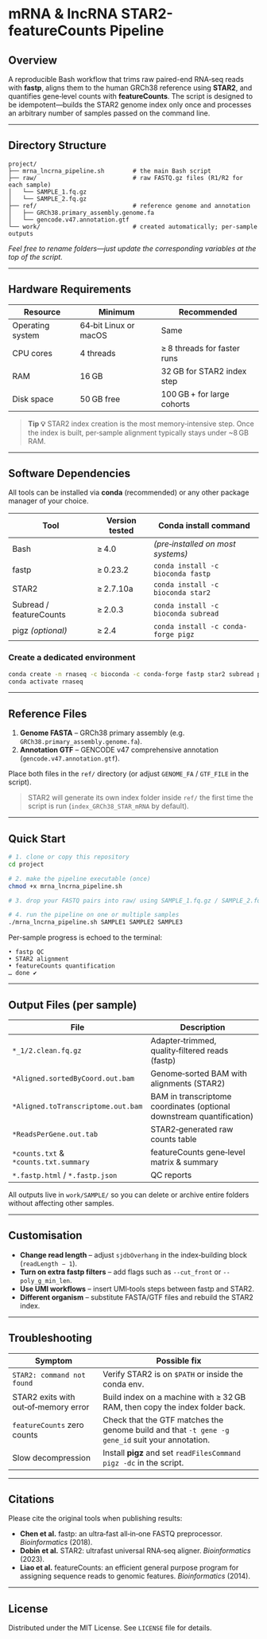 # mRNA & lncRNA STAR2-featureCounts Pipeline

## Overview
A reproducible Bash workflow that trims raw paired-end RNA‑seq reads with **fastp**, aligns them to the human GRCh38 reference using **STAR2**, and quantifies gene‑level counts with **featureCounts**. The script is designed to be idempotent—builds the STAR2 genome index only once and processes an arbitrary number of samples passed on the command line.

---

## Directory Structure
```text
project/
├── mrna_lncrna_pipeline.sh        # the main Bash script
├── raw/                           # raw FASTQ.gz files (R1/R2 for each sample)
│   └── SAMPLE_1.fq.gz
│   └── SAMPLE_2.fq.gz
├── ref/                           # reference genome and annotation
│   ├── GRCh38.primary_assembly.genome.fa
│   └── gencode.v47.annotation.gtf
└── work/                          # created automatically; per-sample outputs
```
*Feel free to rename folders—just update the corresponding variables at the top of the script.*

---

## Hardware Requirements
| Resource | Minimum | Recommended |
|----------|---------|-------------|
| Operating system | 64‑bit Linux or macOS | Same |
| CPU cores        | 4 threads     | ≥ 8 threads for faster runs |
| RAM              | 16 GB         | 32 GB for STAR2 index step |
| Disk space       | 50 GB free    | 100 GB + for large cohorts |

> **Tip 💡** STAR2 index creation is the most memory‑intensive step. Once the index is built, per‑sample alignment typically stays under ~8 GB RAM.

---

## Software Dependencies
All tools can be installed via **conda** (recommended) or any other package manager of your choice.

| Tool | Version tested | Conda install command |
|------|---------------|-----------------------|
| Bash | ≥ 4.0 | *(pre‑installed on most systems)* |
| fastp | ≥ 0.23.2 | `conda install -c bioconda fastp` |
| STAR2 | ≥ 2.7.10a | `conda install -c bioconda star2` |
| Subread / featureCounts | ≥ 2.0.3 | `conda install -c bioconda subread` |
| pigz *(optional)* | ≥ 2.4 | `conda install -c conda-forge pigz` |

### Create a dedicated environment
```bash
conda create -n rnaseq -c bioconda -c conda-forge fastp star2 subread pigz
conda activate rnaseq
```

---

## Reference Files
1. **Genome FASTA** – GRCh38 primary assembly (e.g. `GRCh38.primary_assembly.genome.fa`).  
2. **Annotation GTF** – GENCODE v47 comprehensive annotation (`gencode.v47.annotation.gtf`).

Place both files in the `ref/` directory (or adjust `GENOME_FA` / `GTF_FILE` in the script).

> STAR2 will generate its own index folder inside `ref/` the first time the script is run (`index_GRCh38_STAR_mRNA` by default).

---

## Quick Start
```bash
# 1. clone or copy this repository
cd project

# 2. make the pipeline executable (once)
chmod +x mrna_lncrna_pipeline.sh

# 3. drop your FASTQ pairs into raw/ using SAMPLE_1.fq.gz / SAMPLE_2.fq.gz naming

# 4. run the pipeline on one or multiple samples
./mrna_lncrna_pipeline.sh SAMPLE1 SAMPLE2 SAMPLE3
```
Per-sample progress is echoed to the terminal:
```text
• fastp QC
• STAR2 alignment
• featureCounts quantification
… done ✔
```

---

## Output Files (per sample)
| File | Description |
|------|-------------|
| `*_1/2.clean.fq.gz` | Adapter‑trimmed, quality‑filtered reads (fastp) |
| `*Aligned.sortedByCoord.out.bam` | Genome‑sorted BAM with alignments (STAR2) |
| `*Aligned.toTranscriptome.out.bam` | BAM in transcriptome coordinates (optional downstream quantification) |
| `*ReadsPerGene.out.tab` | STAR2‑generated raw counts table |
| `*counts.txt` & `*counts.txt.summary` | featureCounts gene‑level matrix & summary |
| `*.fastp.html` / `*.fastp.json` | QC reports |

All outputs live in `work/SAMPLE/` so you can delete or archive entire folders without affecting other samples.

---

## Customisation
* **Change read length** – adjust `sjdbOverhang` in the index‑building block (`readLength − 1`).
* **Turn on extra fastp filters** – add flags such as `--cut_front` or `--poly_g_min_len`.
* **Use UMI workflows** – insert UMI‑tools steps between fastp and STAR2.
* **Different organism** – substitute FASTA/GTF files and rebuild the STAR2 index.

---

## Troubleshooting
| Symptom | Possible fix |
|---------|--------------|
| `STAR2: command not found` | Verify STAR2 is on `$PATH` or inside the conda env. |
| STAR2 exits with out‑of‑memory error | Build index on a machine with ≥ 32 GB RAM, then copy the index folder back. |
| `featureCounts` zero counts | Check that the GTF matches the genome build and that `-t gene -g gene_id` suit your annotation. |
| Slow decompression | Install **pigz** and set `readFilesCommand pigz -dc` in the script. |

---

## Citations
Please cite the original tools when publishing results:
* **Chen et al.** fastp: an ultra‑fast all‑in‑one FASTQ preprocessor. *Bioinformatics* (2018).  
* **Dobin et al.** STAR2: ultrafast universal RNA‑seq aligner. *Bioinformatics* (2023).  
* **Liao et al.** featureCounts: an efficient general purpose program for assigning sequence reads to genomic features. *Bioinformatics* (2014).

---

## License
Distributed under the MIT License. See `LICENSE` file for details.
